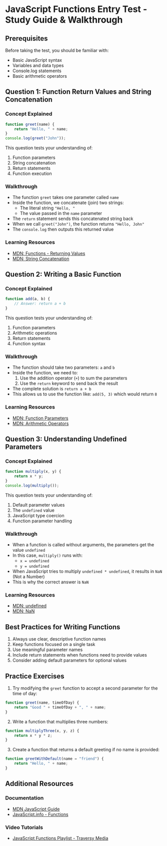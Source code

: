 # JavaScript Functions Entry Test - Study Guide & Walkthrough

## Prerequisites
Before taking the test, you should be familiar with:
- Basic JavaScript syntax
- Variables and data types
- Console.log statements
- Basic arithmetic operators

## Question 1: Function Return Values and String Concatenation

### Concept Explained
```javascript
function greet(name) {
    return "Hello, " + name;
}
console.log(greet("John"));
```

This question tests your understanding of:
1. Function parameters
2. String concatenation
3. Return statements
4. Function execution

### Walkthrough
- The function `greet` takes one parameter called `name`
- Inside the function, we concatenate (join) two strings:
  - The literal string `"Hello, "`
  - The value passed in the `name` parameter
- The `return` statement sends this concatenated string back
- When we call `greet("John")`, the function returns `"Hello, John"`
- The `console.log` then outputs this returned value

### Learning Resources
- [MDN: Functions - Returning Values](https://developer.mozilla.org/en-US/docs/Web/JavaScript/Guide/Functions#return_values)
- [MDN: String Concatenation](https://developer.mozilla.org/en-US/docs/Learn/JavaScript/First_steps/Strings#concatenating_strings)

## Question 2: Writing a Basic Function

### Concept Explained
```javascript
function add(a, b) {
    // Answer: return a + b
}
```

This question tests your understanding of:
1. Function parameters
2. Arithmetic operations
3. Return statements
4. Function syntax

### Walkthrough
- The function should take two parameters: `a` and `b`
- Inside the function, we need to:
  1. Use the addition operator (`+`) to sum the parameters
  2. Use the `return` keyword to send back the result
- The complete solution is `return a + b`
- This allows us to use the function like: `add(5, 3)` which would return `8`

### Learning Resources
- [MDN: Function Parameters](https://developer.mozilla.org/en-US/docs/Web/JavaScript/Guide/Functions#function_parameters)
- [MDN: Arithmetic Operators](https://developer.mozilla.org/en-US/docs/Web/JavaScript/Guide/Expressions_and_Operators#arithmetic_operators)

## Question 3: Understanding Undefined Parameters

### Concept Explained
```javascript
function multiply(x, y) {
    return x * y;
}
console.log(multiply());
```

This question tests your understanding of:
1. Default parameter values
2. The `undefined` value
3. JavaScript type coercion
4. Function parameter handling

### Walkthrough
- When a function is called without arguments, the parameters get the value `undefined`
- In this case, `multiply()` runs with:
  - `x = undefined`
  - `y = undefined`
- When JavaScript tries to multiply `undefined * undefined`, it results in `NaN` (Not a Number)
- This is why the correct answer is `NaN`

### Learning Resources
- [MDN: undefined](https://developer.mozilla.org/en-US/docs/Web/JavaScript/Reference/Global_Objects/undefined)
- [MDN: NaN](https://developer.mozilla.org/en-US/docs/Web/JavaScript/Reference/Global_Objects/NaN)

## Best Practices for Writing Functions

1. Always use clear, descriptive function names
2. Keep functions focused on a single task
3. Use meaningful parameter names
4. Include return statements when functions need to provide values
5. Consider adding default parameters for optional values

## Practice Exercises

1. Try modifying the `greet` function to accept a second parameter for the time of day:
```javascript
function greet(name, timeOfDay) {
    return "Good " + timeOfDay + ", " + name;
}
```

2. Write a function that multiplies three numbers:
```javascript
function multiplyThree(x, y, z) {
    return x * y * z;
}
```

3. Create a function that returns a default greeting if no name is provided:
```javascript
function greetWithDefault(name = "friend") {
    return "Hello, " + name;
}
```

## Additional Resources
### Documentation
- [MDN JavaScript Guide](https://developer.mozilla.org/en-US/docs/Web/JavaScript/Guide)
- [JavaScript.info - Functions](https://javascript.info/function-basics)

### Video Tutorials
- [JavaScript Functions Playlist - Traversy Media](https://www.youtube.com/playlist?list=PLillGF-RfqbYE6Ik_EuXA2iZFcE082B3s)

